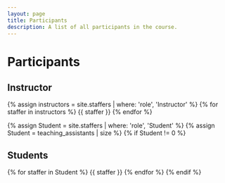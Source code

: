 ```yaml
---
layout: page
title: Participants
description: A list of all participants in the course.
---
```


# Participants

<!-- Staff information is stored in the `_staffers` directory and rendered according to the layout file, `_layouts/staffer.html`. -->

## Instructor

{% assign instructors = site.staffers | where: 'role', 'Instructor' %}
{% for staffer in instructors %}
{{ staffer }}
{% endfor %}

{% assign Student = site.staffers | where: 'role', 'Student' %}
{% assign Student = teaching_assistants | size %}
{% if Student != 0 %}

## Students

{% for staffer in Student %}
{{ staffer }}
{% endfor %}
{% endif %}
